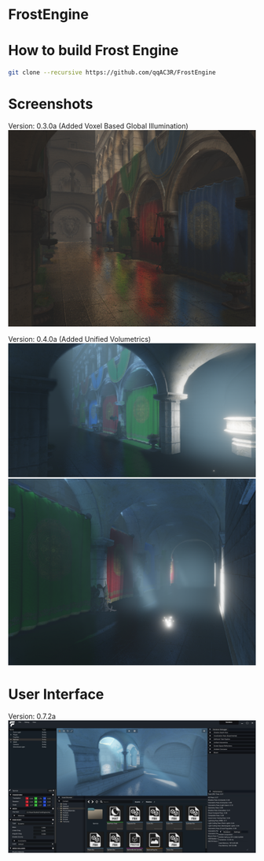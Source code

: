 # FrostEngine

# How to build Frost Engine
```sh
git clone --recursive https://github.com/qqAC3R/FrostEngine
```

# Screenshots
Version: 0.3.0a (Added Voxel Based Global Illumination)
![SponzaVXGI](https://github.com/qqAC3R/FrostEngine/blob/master/Showcase/SponzaVXGI.png)

Version: 0.4.0a (Added Unified Volumetrics)
![SponzaVolumetric1](https://github.com/qqAC3R/FrostEngine/blob/master/Showcase/SponzaVolumetric1.png)
![SponzaVolumetric1](https://github.com/qqAC3R/FrostEngine/blob/master/Showcase/SponzaVolumetric2.png)

# User Interface
Version: 0.7.2a
![GameEngineUserInterface](https://github.com/qqAC3R/FrostEngine/blob/master/Showcase/GameEngineUI.png)